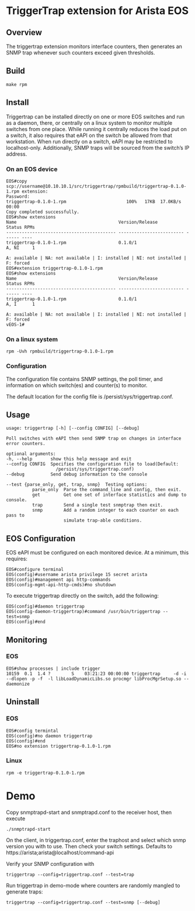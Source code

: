 # TriggerTrap extension for Arista EOS

## Overview
The triggertrap extension monitors interface counters, then generates an SNMP trap whenever such counters exceed given thresholds.

## Build

    make rpm

## Install
Triggertrap can be installed directly on one or more EOS switches and run as a daemon, there, or centrally on a linux system to monitor multiple switches from one place.  While running it centrally reduces the load put on a switch, it also requires that eAPI on the switch be allowed from that workstation.   When run directly on a switch, eAPI may be restricted to localhost-only.  Additionally, SNMP traps will be sourced from the switch’s IP address.

### On an EOS device
    EOS#copy scp://username@10.10.10.1/src/triggertrap/rpmbuild/triggertrap-0.1.0-1.rpm extension:
    Password:
    triggertrap-0.1.0-1.rpm                       100%   17KB  17.0KB/s   00:00    
    Copy completed successfully.
    EOS#show extensions 
    Name                                       Version/Release           Status RPMs
    ------------------------------------------ ------------------------- ------ ----
    triggertrap-0.1.0-1.rpm                    0.1.0/1                   A, NI     1

    A: available | NA: not available | I: installed | NI: not installed | F: forced
    EOS#extension triggertrap-0.1.0-1.rpm
    EOS#show extensions
    Name                                       Version/Release           Status RPMs
    ------------------------------------------ ------------------------- ------ ----
    triggertrap-0.1.0-1.rpm                    0.1.0/1                   A, I      1

    A: available | NA: not available | I: installed | NI: not installed | F: forced
    vEOS-1#

### On a linux system
    rpm -Uvh rpmbuild/triggertrap-0.1.0-1.rpm

### Configuration
The configuration file contains SNMP settings, the poll timer, and information on which switch(es) and counter(s) to monitor.

The default location for the config file is /persist/sys/triggertrap.conf.

## Usage

    usage: triggertrap [-h] [--config CONFIG] [--debug]
    
    Poll switches with eAPI then send SNMP trap on changes in interface error counters.
    
    optional arguments:
    -h, --help       show this help message and exit
    --config CONFIG  Specifies the configuration file to load(Default:
                       /persist/sys/triggertrap.conf)
    --debug          Send debug information to the console
    
    --test {parse_only, get, trap, snmp}  Testing options:
              parse_only  Parse the command_line and config, then exit.
              get         Get one set of interface statistics and dump to console.
              trap        Send a single test snmptrap then exit.
              snmp        Add a random integer to each counter on each pass to
                          simulate trap-able conditions.

## EOS Configuration

EOS eAPI must be configured on each monitored device.  At a minimum, this requires:

    EOS#configure terminal
    EOS(config)#username arista privilege 15 secret arista
    EOS(config)#management api http-commands
    EOS(config-mgmt-api-http-cmds)#no shutdown

To execute triggertrap directly on the switch, add the following:

    EOS(config)#daemon triggertrap
    EOS(config-daemon-triggertrap)#command /usr/bin/triggertrap --test=snmp
    EOS(config)#end

## Monitoring

### EOS

    EOS#show processes | include trigger
    10159  0.1  1.4 ?        S    03:21:23 00:00:00 triggertrap     -d -i --dlopen -p -f  -l libLoadDynamicLibs.so procmgr libProcMgrSetup.so --daemonize

## Uninstall

### EOS

    EOS#config termintal
    EOS(config)#no daemon triggertrap
    EOS(config)#end
    EOS#no extension triggertrap-0.1.0-1.rpm

### Linux

    rpm -e triggertrap-0.1.0-1.rpm


# Demo

Copy snmptrapd-start and snmptrapd.conf to the receiver host, then execute

    ./snmptrapd-start

On the client, in triggertrap.conf, enter the traphost and select which snmp version you with to use.  Then check your switch settings.   Defaults to https://arista;arista@localhost/command-api

Verify your SNMP configuration with

    triggertrap --config=triggertrap.conf --test=trap

Run triggertrap in demo-mode where counters are randomly mangled to generate traps:

    triggertrap --config=triggertrap.conf --test=snmp [--debug]






